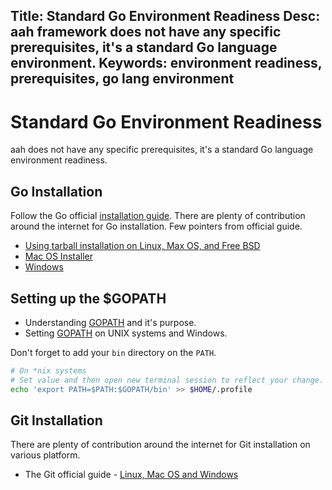Title: Standard Go Environment Readiness
Desc: aah framework does not have any specific prerequisites, it's a standard Go language environment.
Keywords: environment readiness, prerequisites, go lang environment
---
# Standard Go Environment Readiness

aah does not have any specific prerequisites, it's a standard Go language environment readiness.

## Go Installation

Follow the Go official [installation guide](https://golang.org/doc/install). There are plenty of contribution around the internet for Go installation. Few pointers from official guide.

  * [Using tarball installation on Linux, Max OS, and Free BSD](https://golang.org/doc/install#install)
  * [Mac OS Installer](https://golang.org/doc/install#osx)
  * [Windows](https://golang.org/doc/install#windows)

## Setting up the $GOPATH

  * Understanding [GOPATH](https://github.com/golang/go/wiki/GOPATH) and it's purpose.
  * Setting [GOPATH](https://golang.org/wiki/SettingGOPATH) on UNIX systems and Windows.

Don't forget to add your `bin` directory on the `PATH`.

```bash
# On *nix systems
# Set value and then open new terminal session to reflect your change.
echo 'export PATH=$PATH:$GOPATH/bin' >> $HOME/.profile
```

## Git Installation

There are plenty of contribution around the internet for Git installation on various platform.

  * The Git official guide - [Linux, Mac OS and Windows](https://git-scm.com/book/en/v2/Getting-Started-Installing-Git)
